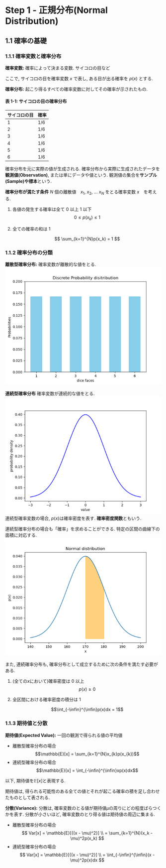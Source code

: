 # Step 1 - 正規分布(Normal Distribution)

## 1.1 確率の基礎

### 1.1.1 確率変数と確率分布

**確率変数:** 確率によって決まる変数. サイコロの目など

ここで, サイコロの目を確率変数 $x$ で表し, ある目が出る確率を $p(x)$ とする.

**確率分布:** 起こり得るすべての確率変数に対してその確率が示されたもの.

#### 表 1-1: サイコロの目の確率分布

| サイコロの目 | 確率 |
| ------------ | ---- |
| 1            | 1/6  |
| 2            | 1/6  |
| 3            | 1/6  |
| 4            | 1/6  |
| 5            | 1/6  |
| 6            | 1/6  |

確率分布を元に実際の値が生成される.
確率分布から実際に生成されたデータを**観測値(Observation)**, または単にデータや値という.
観測値の集合を**サンプル(Sample)**や**標本**という.

**確率分布が満たす条件**
$N$ 個の離散値　$x_{1}$, $x_{2}$, ... $x_{N}$ をとる確率変数 $x$　を考える.

1. 各値の発生する確率は全て 0 以上 1 以下
   $$0 \leq p(x_{k}) \leq 1$$
2. 全ての確率の和は 1

   $$
   \sum_{k=1}^{N}p(x_k) = 1
   $$

### 1.1.2 確率分布の分類

**離散型確率分布:** 確率変数が離散的な値をとる.
![alt text](img/plot1.png)

**連続型確率分布** 確率変数が連続的な値をとる.
![alt text](img/plot2.png)
連続型確率変数の場合, $p(x)$は確率密度を表す. **確率密度関数**ともいう.

連続型確率分布の場合も「確率」を求めることができる.
特定の区間の曲線下の面積に対応する.
![alt text](img/plot3.png)

また, 連続確率分布も, 確率分布として成立するために次の条件を満たす必要がある.

1. (全ての$x$において)確率密度は 0 以上
   $$
   p(x) \ge 0
   $$
2. 全区間における確率密度の積分は 1

   $$\int_{-\infin}^{\infin}p(x)dx = 1$$

### 1.1.3 期待値と分散

**期待値(Expected Value):** 一回の観測で得られる値の平均値

- 離散型確率分布の場合
  $$\mathbb{E}[x] = \sum_{k=1}^{N}x_{k}p(x_{k})$$
- 連続型確率分布の場合
  $$\mathbb{E}[x] = \int_{-\infin}^{\infin}xp(x)dx$$

以下, 期待値を$\mathbb{E}[x]$と表現する.

期待値は, 得られる可能性のある全ての値とそれが起こる確率の積を足し合わせたものとして表される.

**分散(Variance):**
分散は, 確率変数のとる値が期待値$\mu$の周りにどの程度ばらつくかを表す.
分散が小さいほど, 確率変数のとり得る値は期待値の周辺に集まる.

- 離散型確率分布の場合
  $$
  Var[x] = \mathbb{E}[{(x - \mu)^2}] \\
  = \sum_{k=1}^{N}(x_k - \mu)^2p(x_k)
  $$
- 連続型確率分布の場合
  $$
  Var[x] = \mathbb{E}[{(x - \mu)^2}] \\
  = \int_{-\infin}^{\infin}(x - \mu)^2p(x)dx
  $$

